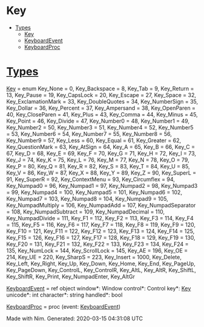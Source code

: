Key
===
*   [Types](#7)
    *   [Key](#Key "Key = enum
          Key_None = 0, Key_Backspace = 8, Key_Tab = 9, Key_Return = 13, Key_Pause = 19,
          Key_CapsLock = 20, Key_Escape = 27, Key_Space = 32, Key_ExclamationMark = 33,
          Key_DoubleQuotes = 34, Key_NumberSign = 35, Key_Dollar = 36, Key_Percent = 37,
          Key_Ampersand = 38, Key_OpenParen = 40, Key_CloseParen = 41, Key_Plus = 43,
          Key_Comma = 44, Key_Minus = 45, Key_Point = 46, Key_Divide = 47, Key_Number0 = 48,
          Key_Number1 = 49, Key_Number2 = 50, Key_Number3 = 51, Key_Number4 = 52, Key_Number5 = 53,
          Key_Number6 = 54, Key_Number7 = 55, Key_Number8 = 56, Key_Number9 = 57, Key_Less = 60,
          Key_Equal = 61, Key_Greater = 62, Key_QuestionMark = 63, Key_AtSign = 64, Key_A = 65,
          Key_B = 66, Key_C = 67, Key_D = 68, Key_E = 69, Key_F = 70, Key_G = 71, Key_H = 72, Key_I = 73,
          Key_J = 74, Key_K = 75, Key_L = 76, Key_M = 77, Key_N = 78, Key_O = 79, Key_P = 80, Key_Q = 81,
          Key_R = 82, Key_S = 83, Key_T = 84, Key_U = 85, Key_V = 86, Key_W = 87, Key_X = 88, Key_Y = 89,
          Key_Z = 90, Key_SuperL = 91, Key_SuperR = 92, Key_ContextMenu = 93, Key_Circumflex = 94,
          Key_Numpad0 = 96, Key_Numpad1 = 97, Key_Numpad2 = 98, Key_Numpad3 = 99, Key_Numpad4 = 100,
          Key_Numpad5 = 101, Key_Numpad6 = 102, Key_Numpad7 = 103, Key_Numpad8 = 104,
          Key_Numpad9 = 105, Key_NumpadMultiply = 106, Key_NumpadAdd = 107,
          Key_NumpadSeparator = 108, Key_NumpadSubtract = 109, Key_NumpadDecimal = 110,
          Key_NumpadDivide = 111, Key_F1 = 112, Key_F2 = 113, Key_F3 = 114, Key_F4 = 115, Key_F5 = 116,
          Key_F6 = 117, Key_F7 = 118, Key_F8 = 119, Key_F9 = 120, Key_F10 = 121, Key_F11 = 122,
          Key_F12 = 123, Key_F13 = 124, Key_F14 = 125, Key_F15 = 126, Key_F16 = 127, Key_F17 = 128,
          Key_F18 = 129, Key_F19 = 130, Key_F20 = 131, Key_F21 = 132, Key_F22 = 133, Key_F23 = 134,
          Key_F24 = 135, Key_NumLock = 144, Key_ScrollLock = 145, Key_AE = 196, Key_OE = 214,
          Key_UE = 220, Key_SharpS = 223, Key_Insert = 1000, Key_Delete, Key_Left, Key_Right,
          Key_Up, Key_Down, Key_Home, Key_End, Key_PageUp, Key_PageDown, Key_ControlL,
          Key_ControlR, Key_AltL, Key_AltR, Key_ShiftL, Key_ShiftR, Key_Print,
          Key_NumpadEnter, Key_AltGr")
    *   [KeyboardEvent](#KeyboardEvent "KeyboardEvent = ref object
          window*: Window
          control*: Control
          key*: Key
          unicode*: int
          character*: string
          handled*: bool")
    *   [KeyboardProc](#KeyboardProc "KeyboardProc = proc (event: KeyboardEvent)")

[Types](#7)
===========

[Key](Key.html#Key) \= enum
  Key\_None \= 0, Key\_Backspace \= 8, Key\_Tab \= 9, Key\_Return \= 13, Key\_Pause \= 19,
  Key\_CapsLock \= 20, Key\_Escape \= 27, Key\_Space \= 32, Key\_ExclamationMark \= 33,
  Key\_DoubleQuotes \= 34, Key\_NumberSign \= 35, Key\_Dollar \= 36, Key\_Percent \= 37,
  Key\_Ampersand \= 38, Key\_OpenParen \= 40, Key\_CloseParen \= 41, Key\_Plus \= 43,
  Key\_Comma \= 44, Key\_Minus \= 45, Key\_Point \= 46, Key\_Divide \= 47, Key\_Number0 \= 48,
  Key\_Number1 \= 49, Key\_Number2 \= 50, Key\_Number3 \= 51, Key\_Number4 \= 52, Key\_Number5 \= 53,
  Key\_Number6 \= 54, Key\_Number7 \= 55, Key\_Number8 \= 56, Key\_Number9 \= 57, Key\_Less \= 60,
  Key\_Equal \= 61, Key\_Greater \= 62, Key\_QuestionMark \= 63, Key\_AtSign \= 64, Key\_A \= 65,
  Key\_B \= 66, Key\_C \= 67, Key\_D \= 68, Key\_E \= 69, Key\_F \= 70, Key\_G \= 71, Key\_H \= 72, Key\_I \= 73,
  Key\_J \= 74, Key\_K \= 75, Key\_L \= 76, Key\_M \= 77, Key\_N \= 78, Key\_O \= 79, Key\_P \= 80, Key\_Q \= 81,
  Key\_R \= 82, Key\_S \= 83, Key\_T \= 84, Key\_U \= 85, Key\_V \= 86, Key\_W \= 87, Key\_X \= 88, Key\_Y \= 89,
  Key\_Z \= 90, Key\_SuperL \= 91, Key\_SuperR \= 92, Key\_ContextMenu \= 93, Key\_Circumflex \= 94,
  Key\_Numpad0 \= 96, Key\_Numpad1 \= 97, Key\_Numpad2 \= 98, Key\_Numpad3 \= 99, Key\_Numpad4 \= 100,
  Key\_Numpad5 \= 101, Key\_Numpad6 \= 102, Key\_Numpad7 \= 103, Key\_Numpad8 \= 104,
  Key\_Numpad9 \= 105, Key\_NumpadMultiply \= 106, Key\_NumpadAdd \= 107,
  Key\_NumpadSeparator \= 108, Key\_NumpadSubtract \= 109, Key\_NumpadDecimal \= 110,
  Key\_NumpadDivide \= 111, Key\_F1 \= 112, Key\_F2 \= 113, Key\_F3 \= 114, Key\_F4 \= 115, Key\_F5 \= 116,
  Key\_F6 \= 117, Key\_F7 \= 118, Key\_F8 \= 119, Key\_F9 \= 120, Key\_F10 \= 121, Key\_F11 \= 122,
  Key\_F12 \= 123, Key\_F13 \= 124, Key\_F14 \= 125, Key\_F15 \= 126, Key\_F16 \= 127, Key\_F17 \= 128,
  Key\_F18 \= 129, Key\_F19 \= 130, Key\_F20 \= 131, Key\_F21 \= 132, Key\_F22 \= 133, Key\_F23 \= 134,
  Key\_F24 \= 135, Key\_NumLock \= 144, Key\_ScrollLock \= 145, Key\_AE \= 196, Key\_OE \= 214,
  Key\_UE \= 220, Key\_SharpS \= 223, Key\_Insert \= 1000, Key\_Delete, Key\_Left, Key\_Right,
  Key\_Up, Key\_Down, Key\_Home, Key\_End, Key\_PageUp, Key\_PageDown, Key\_ControlL,
  Key\_ControlR, Key\_AltL, Key\_AltR, Key\_ShiftL, Key\_ShiftR, Key\_Print,
  Key\_NumpadEnter, Key\_AltGr

[KeyboardEvent](Key.html#KeyboardEvent) \= ref object
  window\*: Window
  control\*: Control
  key\*: [Key](Key.html#Key)
  unicode\*: int
  character\*: string
  handled\*: bool

[KeyboardProc](Key.html#KeyboardProc) \= proc (event: [KeyboardEvent](Key.html#KeyboardEvent))

  
Made with Nim. Generated: 2020-03-15 04:31:08 UTC
